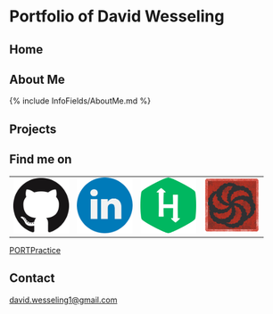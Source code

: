 # Portfolio of David Wesseling

## Home


## About Me 

{% include InfoFields/AboutMe.md %}


## Projects




## Find me on



<table>
    <tbody>
        <tr>
            <td><a href="https://github.com/Deign77"><img src="https://github.com/Deign77/PORTpractice/blob/master/Website%20Icons/GitHub-Mark-120px-plus.png?raw=true" border="0" width="100" height="100" alt="IMG"></a></td>
            <td><a href="https://uk.linkedin.com/in/david-wesseling-a511748a"><img src="https://github.com/Deign77/PORTpractice/blob/master/Website%20Icons/linkedin-icon.png?raw=true" width="100" height="100" alt="IMG"></a></td>
            <td><a href="https://www.hackerrank.com/david_wesseling1"><img src="https://github.com/Deign77/PORTpractice/blob/master/Website%20Icons/hackerrank-icon.png?raw=true" width="100" height="100" alt="IMG"></a></td>
            <td><a href="https://www.codewars.com/users/Deign"><img src="https://github.com/Deign77/PORTpractice/blob/master/Website%20Icons/codewars-icon.png?raw=true" width="100" height="100" alt="IMG"></a></td>
        </tr>
    </tbody>
</table>

[PORTPractice](https://deign77.github.io/PORTpractice/)

## Contact
david.wesseling1@gmail.com



